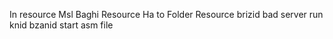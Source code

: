 In resource Msl Baghi Resource Ha to Folder Resource brizid bad server run knid bzanid start asm file
